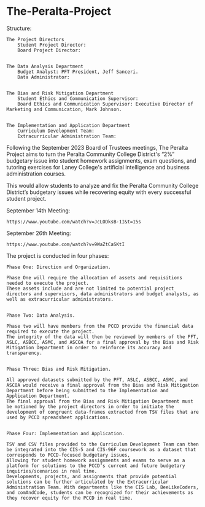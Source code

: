 # The-Peralta-Project

Structure:

	The Project Directors
		Student Project Director: 
		Board Project Director: 


	The Data Analysis Department
		Budget Analyst: PFT President, Jeff Sanceri.
		Data Administrator:


	The Bias and Risk Mitigation Department
		Student Ethics and Communication Supervisor: 
		Board Ethics and Communication Supervisor: Executive Director of Marketing and Communication, Mark Johnson.


	The Implementation and Application Department
		Curriculum Development Team: 
		Extracurricular Administration Team: 

Following the September 2023 Board of Trustees meetings, The Peralta Project aims to turn the Peralta Community College District's “2%” budgetary issue into student homework assignments, exam questions, and tutoring exercises for Laney College's artificial intelligence and business administration courses.

This would allow students to analyze and fix the Peralta Community College District’s budgetary issues while recovering equity with every successful student project.

September 14th Meeting:
	
 	https://www.youtube.com/watch?v=JcLODksB-1I&t=15s
  
September 26th Meeting: 
	
 	https://www.youtube.com/watch?v=9WaZtCaSKtI


The project is conducted in four phases:

	Phase One: Direction and Organization.
 
	Phase One will require the allocation of assets and requisitions needed to execute the project. 
 	These assets include and are not limited to potential project directors and supervisors, data administrators and budget analysts, as well as extracurricular administrators.


	Phase Two: Data Analysis.
 
 	Phase two will have members from the PCCD provide the financial data required to execute the project. 
  	The integrity of the data will then be reviewed by members of the PFT, ASLC, ASBCC, ASMC, and ASCOA for a final approval by the Bias and Risk Mitigation Department in order to reinforce its accuracy and transparency.


	Phase Three: Bias and Risk Mitigation.
 
 	All approved datasets submitted by the PFT, ASLC, ASBCC, ASMC, and ASCOA would receive a final approval from the Bias and Risk Mitigation Department before being submitted to the Implementation and Application Department. 
  	The final approval from the Bias and Risk Mitigation Department must be motioned by the project directors in order to initiate the development of congruent data-frames extracted from TSV files that are used by PCCD spreadsheet applications.


	Phase Four: Implementation and Application.
 
  	TSV and CSV files provided to the Curriculum Development Team can then be integrated into the CIS-5 and CIS-96F coursework as a dataset that corresponds to PCCD-focused budgetary issues,
   	Allowing for student homework assignments and exams to serve as a platform for solutions to the PCCD’s current and future budgetary inquiries/scenarios in real time. 
    Developments, projects, and assignments that provide potential solutions can be further articulated by the Extracurricular Administration Team. With departments like the CIS Lab, BeeLikeCoders, and comAndCode, students can be recognized for their achievements as they recover equity for the PCCD in real time.
